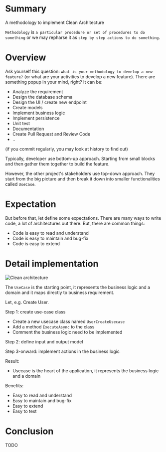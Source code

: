 # Summary
A methodology to implement Clean Architecture

`Methodology` is `a particular procedure or set of procedures to do something` or we may repharse it as `step by step actions to do something`.

# Overview
Ask yourself this question: `what is your methodology to develop a new feature?` (or what are your activities to develop a new feature).
There are something popup in your mind, right? It can be:
- Analyze the requirement
- Design the database schema
- Design the UI / create new endpoint
- Create models
- Implement business logic
- Implement persistence
- Unit test
- Documentation
- Create Pull Request and Review Code
- ..

(if you commit regularly, you may look at history to find out)

Typically, developer use bottom-up approach. Starting from small blocks and then gather them together to build the feature.

However, the other project's stakeholders use top-down approach. They start from the big picture and then break it down into smaller functionalities called `UseCase`.

# Expectation
But before that, let define some expectations. There are many ways to write code, a lot of architectures out there. But, there are common things:
- Code is easy to read and understand
- Code is easy to maintain and bug-fix
- Code is easy to extend

# Detail implementation

![Clean architecture](https://blog.cleancoder.com/uncle-bob/images/2012-08-13-the-clean-architecture/CleanArchitecture.jpg)

The `UseCase` is the starting point, it represents the business logic and a domain and it maps directly to business requirement.


Let, e.g. Create User.

Step 1: create use-case class
- Create a new usecase class named `UserCreateUsecase`
- Add a method `ExecuteAsync` to the class
- Comment the business logic need to be implemented

Step 2: define input and output model

Step 3-onward: implement actions in the business logic

Result:
- Usecase is the heart of the application, it represents the business logic and a domain

Benefits:
- Easy to read and understand
- Easy to maintain and bug-fix
- Easy to extend
- Easy to test

# Conclusion
TODO